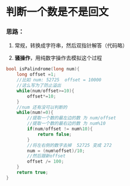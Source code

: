 # 判断一个数是不是回文

### 思路：

   1. 常规，转换成字符串，然后双指针解答（代码略）

   2. **骚操作**，用纯数字操作去模拟这个过程

      

 

```c++
bool isPalindrome(long num){
    long offset =1;
    //比如 num: 52725  offset = 10000
    //这么写为了防止溢出
    while(num/offset>=10){
        offset*=10;
    }
    //num 还有没可以判断的
    while(num!=0){
        //提取一个数的最左边的数 为 num/offset 
        //提取一个数的最右边的数 为 num%10
        if(num/offset != num%10){
            return false;
        } 
        //将左右侧的数字去掉  52725 变成 272
        num = (num%offset)/10;
        //然后跟新offset
        offset /= 100;
    }
    return true;
}
```

